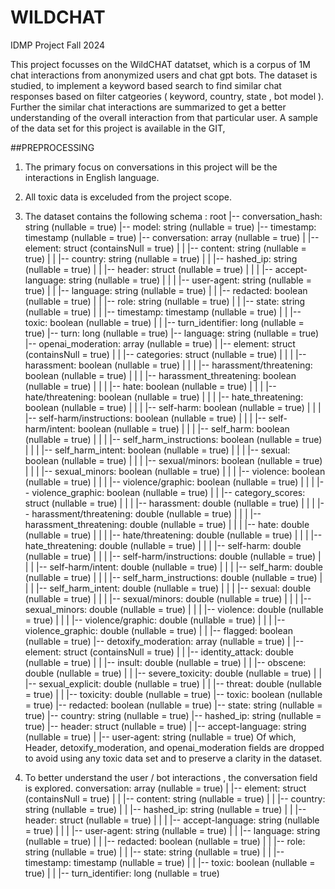 # WILDCHAT
IDMP Project Fall 2024

This project focusses on the WildCHAT datatset, which is a corpus of 1M chat interactions from anonymized users and chat gpt bots. The dataset is studied, to implement a keyword based search to find similar chat responses based on filter catgeories ( keyword, country, state , bot model ). Further the similar chat interactions are summarized to get a better understanding of the overall interaction from that particular user. A sample of the data set for this project is available in the GIT,  

##PREPROCESSING

1. The primary focus on conversations in this project will be the interactions in English language.

2. All toxic data is exceluded from the project scope.

3. The dataset contains the following schema : 
        root
       |-- conversation_hash: string (nullable = true)
       |-- model: string (nullable = true)
       |-- timestamp: timestamp (nullable = true)
       |-- conversation: array (nullable = true)
       |    |-- element: struct (containsNull = true)
       |    |    |-- content: string (nullable = true)
       |    |    |-- country: string (nullable = true)
       |    |    |-- hashed_ip: string (nullable = true)
       |    |    |-- header: struct (nullable = true)
       |    |    |    |-- accept-language: string (nullable = true)
       |    |    |    |-- user-agent: string (nullable = true)
       |    |    |-- language: string (nullable = true)
       |    |    |-- redacted: boolean (nullable = true)
       |    |    |-- role: string (nullable = true)
       |    |    |-- state: string (nullable = true)
       |    |    |-- timestamp: timestamp (nullable = true)
       |    |    |-- toxic: boolean (nullable = true)
       |    |    |-- turn_identifier: long (nullable = true)
       |-- turn: long (nullable = true)
       |-- language: string (nullable = true)
       |-- openai_moderation: array (nullable = true)
       |    |-- element: struct (containsNull = true)
       |    |    |-- categories: struct (nullable = true)
       |    |    |    |-- harassment: boolean (nullable = true)
       |    |    |    |-- harassment/threatening: boolean (nullable = true)
       |    |    |    |-- harassment_threatening: boolean (nullable = true)
       |    |    |    |-- hate: boolean (nullable = true)
       |    |    |    |-- hate/threatening: boolean (nullable = true)
       |    |    |    |-- hate_threatening: boolean (nullable = true)
       |    |    |    |-- self-harm: boolean (nullable = true)
       |    |    |    |-- self-harm/instructions: boolean (nullable = true)
       |    |    |    |-- self-harm/intent: boolean (nullable = true)
       |    |    |    |-- self_harm: boolean (nullable = true)
       |    |    |    |-- self_harm_instructions: boolean (nullable = true)
       |    |    |    |-- self_harm_intent: boolean (nullable = true)
       |    |    |    |-- sexual: boolean (nullable = true)
       |    |    |    |-- sexual/minors: boolean (nullable = true)
       |    |    |    |-- sexual_minors: boolean (nullable = true)
       |    |    |    |-- violence: boolean (nullable = true)
       |    |    |    |-- violence/graphic: boolean (nullable = true)
       |    |    |    |-- violence_graphic: boolean (nullable = true)
       |    |    |-- category_scores: struct (nullable = true)
       |    |    |    |-- harassment: double (nullable = true)
       |    |    |    |-- harassment/threatening: double (nullable = true)
       |    |    |    |-- harassment_threatening: double (nullable = true)
       |    |    |    |-- hate: double (nullable = true)
       |    |    |    |-- hate/threatening: double (nullable = true)
       |    |    |    |-- hate_threatening: double (nullable = true)
       |    |    |    |-- self-harm: double (nullable = true)
       |    |    |    |-- self-harm/instructions: double (nullable = true)
       |    |    |    |-- self-harm/intent: double (nullable = true)
       |    |    |    |-- self_harm: double (nullable = true)
       |    |    |    |-- self_harm_instructions: double (nullable = true)
       |    |    |    |-- self_harm_intent: double (nullable = true)
       |    |    |    |-- sexual: double (nullable = true)
       |    |    |    |-- sexual/minors: double (nullable = true)
       |    |    |    |-- sexual_minors: double (nullable = true)
       |    |    |    |-- violence: double (nullable = true)
       |    |    |    |-- violence/graphic: double (nullable = true)
       |    |    |    |-- violence_graphic: double (nullable = true)
       |    |    |-- flagged: boolean (nullable = true)
       |-- detoxify_moderation: array (nullable = true)
       |    |-- element: struct (containsNull = true)
       |    |    |-- identity_attack: double (nullable = true)
       |    |    |-- insult: double (nullable = true)
       |    |    |-- obscene: double (nullable = true)
       |    |    |-- severe_toxicity: double (nullable = true)
       |    |    |-- sexual_explicit: double (nullable = true)
       |    |    |-- threat: double (nullable = true)
       |    |    |-- toxicity: double (nullable = true)
       |-- toxic: boolean (nullable = true)
       |-- redacted: boolean (nullable = true)
       |-- state: string (nullable = true)
       |-- country: string (nullable = true)
       |-- hashed_ip: string (nullable = true)
       |-- header: struct (nullable = true)
       |    |-- accept-language: string (nullable = true)
       |    |-- user-agent: string (nullable = true)
   Of which, Header, detoxify_moderation, and openai_moderation fields are dropped to avoid using any toxic data set and to preserve a clarity in the dataset.

4. To better understand the user / bot interactions , the conversation field is explored.
       conversation: array (nullable = true)
       |    |-- element: struct (containsNull = true)
       |    |    |-- content: string (nullable = true)
       |    |    |-- country: string (nullable = true)
       |    |    |-- hashed_ip: string (nullable = true)
       |    |    |-- header: struct (nullable = true)
       |    |    |    |-- accept-language: string (nullable = true)
       |    |    |    |-- user-agent: string (nullable = true)
       |    |    |-- language: string (nullable = true)
       |    |    |-- redacted: boolean (nullable = true)
       |    |    |-- role: string (nullable = true)
       |    |    |-- state: string (nullable = true)
       |    |    |-- timestamp: timestamp (nullable = true)
       |    |    |-- toxic: boolean (nullable = true)
       |    |    |-- turn_identifier: long (nullable = true)
